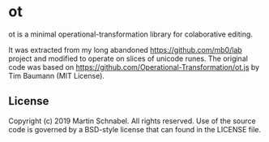 ot
==

ot is a minimal operational-transformation library for colaborative editing.

It was extracted from my long abandoned https://github.com/mb0/lab project and modified to operate
on slices of unicode runes. The original code was based on
https://github.com/Operational-Transformation/ot.js by Tim Baumann (MIT License).

License
-------

Copyright (c) 2019 Martin Schnabel. All rights reserved.
Use of the source code is governed by a BSD-style license that can found in the LICENSE file.
